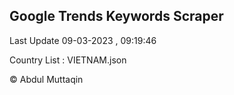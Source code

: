 

## Google Trends Keywords Scraper 
 
Last Update 09-03-2023 , 09:19:46

Country List :
VIETNAM.json



© Abdul Muttaqin 
